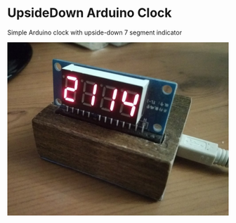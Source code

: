 # UpsideDown Arduino Clock
Simple Arduino clock with upside-down 7 segment indicator

![PROJECT_PHOTO](https://github.com/netkot/upsidedownclock/blob/master/2019-07-18.jpg)
